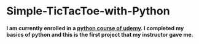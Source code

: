 # Simple-TicTacToe-with-Python

#### I am currently enrolled in a [python course of udemy](https://www.udemy.com/course/complete-python-bootcamp/). I completed my basics of python and this is the first project that my instructor gave me.

